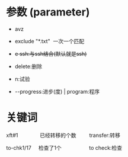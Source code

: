 # 参数 (parameter)
- avz

- exclude "*.txt"  一次一个匹配

- ~~e ssh:与ssh结合(默认就是ssh)~~

- delete:删除

- n:试验

- --progress:进步(度) | program:程序


# 关键词

xft#1               已经转移的个数         transfer:转移

to-chk1/17     检查了1个                   to check:检查